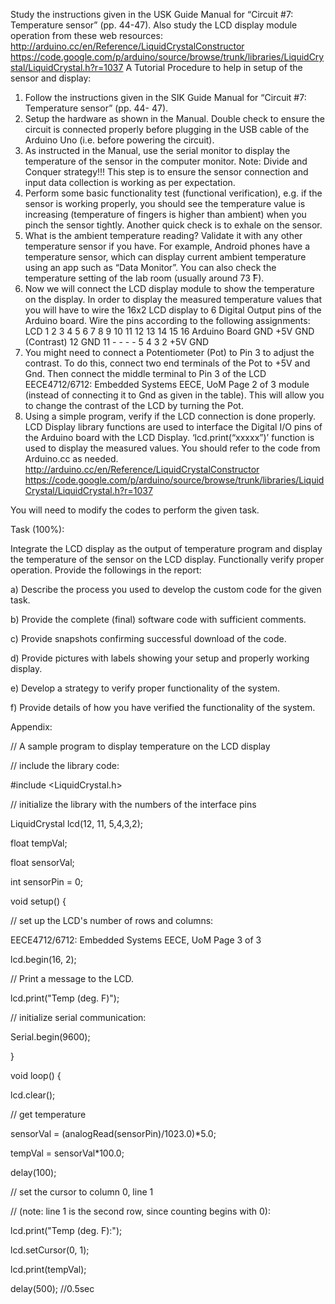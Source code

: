 Study the instructions given in the USK Guide Manual for “Circuit #7: Temperature sensor” (pp. 44-47).
Also study the LCD display module operation from these web resources:
http://arduino.cc/en/Reference/LiquidCrystalConstructor
https://code.google.com/p/arduino/source/browse/trunk/libraries/LiquidCrystal/LiquidCrystal.h?r=1037
A Tutorial Procedure to help in setup of the sensor and display:
1) Follow the instructions given in the SIK Guide Manual for “Circuit #7: Temperature sensor” (pp. 44-
47).
2) Setup the hardware as shown in the Manual. Double check to ensure the circuit is connected properly
before plugging in the USB cable of the Arduino Uno (i.e. before powering the circuit).
3) As instructed in the Manual, use the serial monitor to display the temperature of the sensor in the
computer monitor.
Note: Divide and Conquer strategy!!! This step is to ensure the sensor connection and input data
collection is working as per expectation.
4) Perform some basic functionality test (functional verification), e.g. if the sensor is working properly,
you should see the temperature value is increasing (temperature of fingers is higher than ambient)
when you pinch the sensor tightly. Another quick check is to exhale on the sensor.
5) What is the ambient temperature reading? Validate it with any other temperature sensor if you have.
For example, Android phones have a temperature sensor, which can display current ambient
temperature using an app such as “Data Monitor”. You can also check the temperature setting of the
lab room (usually around 73 ̊F).
6) Now we will connect the LCD display module to show the temperature on the display. In order to
display the measured temperature values that you will have to wire the 16x2 LCD display to 6
Digital Output pins of the Arduino board.
Wire the pins according to the following assignments:
LCD 1 2 3 4 5 6 7 8 9 10 11 12 13 14 15 16
Arduino
Board GND +5V GND
(Contrast) 12 GND 11 - - - - 5 4 3 2 +5V GND
7) You might need to connect a Potentiometer (Pot) to Pin 3 to adjust the contrast. To do this, connect
two end terminals of the Pot to +5V and Gnd. Then connect the middle terminal to Pin 3 of the LCD
EECE4712/6712: Embedded Systems EECE, UoM Page 2 of 3
module (instead of connecting it to Gnd as given in the table). This will allow you to change the
contrast of the LCD by turning the Pot.
8) Using a simple program, verify if the LCD connection is done properly. LCD Display library
functions are used to interface the Digital I/O pins of the Arduino board with the LCD Display.
‘lcd.print(“xxxxx”)’ function is used to display the measured values. You should refer to the code
from Arduino.cc as needed.
http://arduino.cc/en/Reference/LiquidCrystalConstructor
https://code.google.com/p/arduino/source/browse/trunk/libraries/LiquidCrystal/LiquidCrystal.h?r=1037


You will need to modify the codes to perform the given task.

Task (100%):

Integrate the LCD display as the output of temperature program and display the temperature of the
sensor on the LCD display. Functionally verify proper operation.
Provide the followings in the report:

a) Describe the process you used to develop the custom code for the given task.

b) Provide the complete (final) software code with sufficient comments.

c) Provide snapshots confirming successful download of the code.

d) Provide pictures with labels showing your setup and properly working display.

e) Develop a strategy to verify proper functionality of the system.

f) Provide details of how you have verified the functionality of the system.

Appendix:

// A sample program to display temperature on the LCD display


// include the library code:

#include <LiquidCrystal.h>

// initialize the library with the numbers of the interface pins

LiquidCrystal lcd(12, 11, 5,4,3,2);

float tempVal;

float sensorVal;

int sensorPin = 0;

void setup() {

// set up the LCD's number of rows and columns:

EECE4712/6712: Embedded Systems EECE, UoM Page 3 of 3

lcd.begin(16, 2);

// Print a message to the LCD.

lcd.print("Temp (deg. F)");

// initialize serial communication:

Serial.begin(9600);

}

void loop() {

lcd.clear();

// get temperature

sensorVal = (analogRead(sensorPin)/1023.0)*5.0;

tempVal = sensorVal*100.0;

delay(100);

// set the cursor to column 0, line 1

// (note: line 1 is the second row, since counting begins with 0):

lcd.print("Temp (deg. F):");

lcd.setCursor(0, 1);

lcd.print(tempVal);

delay(500); //0.5sec

